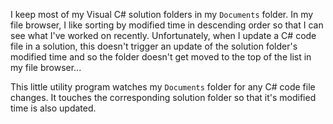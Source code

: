 ﻿
I keep most of my Visual C# solution folders in my `Documents` folder. In my file browser, I like sorting by modified time in descending order so that I can see what I've worked on recently. Unfortunately, when I update a C# code file in a solution, this doesn't trigger an update of the solution folder's modified time and so the folder doesn't get moved to the top of the list in my file browser...

This little utility program watches my `Documents` folder for any C# code file changes. It touches the corresponding solution folder so that it's modified time is also updated.